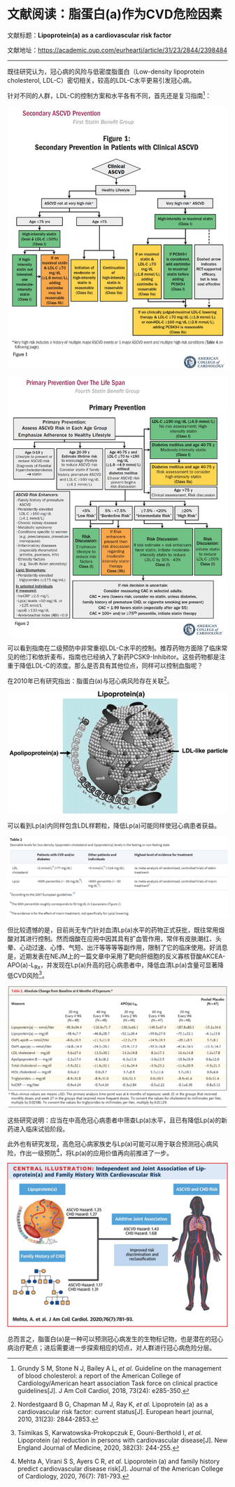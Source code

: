 # 文献阅读：脂蛋白(a)作为CVD危险因素


文献标题：**Lipoprotein(a) as a cardiovascular risk factor**

文献地址：<https://academic.oup.com/eurheartj/article/31/23/2844/2398484>

***

既往研究认为，冠心病的风险与低密度脂蛋白（Low-density lipoprotein cholesterol, LDL-C）密切相关，较高的LDL-C水平更易引发冠心病。

针对不同的人群，LDL-C的控制方案和水平各有不同，首先还是复习指南[^1]：

![ASCVD-secondary prevention](0002.jpg "二级预防")

![ASCVD-secondary prevention](0001.jpg "一级预防")

可以看到指南在二级预防中非常重视LDL-C水平的控制。推荐药物方面除了临床常见的他汀和依折麦布，指南也已经纳入了新药PCSK9-Inhibitor。这些药物都是注重于降低LDL-C的浓度。那么是否具有其他位点，同样可以控制血脂呢？

在2010年已有研究指出：脂蛋白(a)与冠心病风险存在关联[^3]。

![Lp(a)structure](0003.jpg "Lp(a) 结构，由共价结合的LDL样颗粒和Apo(a)组成")

可以看到Lp(a)内同样包含LDL样颗粒，降低Lp(a)可能同样使冠心病患者获益。

![Lp(a)level](0004.jpg "文中同样提出了Lp(a)的控制水平")

但比较遗憾的是，目前尚无专门针对血清Lp(a)水平的药物正式获批，既往常用烟酸对其进行控制。然而烟酸在应用中因其具有扩血管作用，常伴有皮肤潮红、头晕、心动过速、心悸、气短、出汗等等等等副作用，限制了它的临床使用。好消息是，近期发表在NEJM上的一篇文章中采用了靶向肝细胞的反义寡核苷酸AKCEA-APO(a)-L<sub>Rx</sub>，并发现在Lp(a)升高的冠心病患者中，降低血清Lp(a)含量可显著降低CVD风险[^2]。

![Lp(a)treated level](0005.jpg "治疗效果非常不错")

这些研究说明：应当在中高危冠心病患者中筛查Lp(a)水平，且已有降低Lp(a)的新药进入临床试验阶段。

此外也有研究发现，高危冠心病家族史与Lp(a)可能可以用于联合预测冠心病风险，作出一级预防[^4]，将Lp(a)的应用价值再向前推进了一步。

![Lp(a)treated level](0006.jpg "Lp(a)水平与家族史联合预测冠心病风险")

总而言之，脂蛋白(a)是一种可以预测冠心病发生的生物标记物，也是潜在的冠心病治疗靶点；进后需要进一步探索相应的切点，对人群进行冠心病危险分层。


[^1]: Grundy S M, Stone N J, Bailey A L, *et al.* Guideline on the management of blood cholesterol: a report of the American College of Cardiology/American heart association Task force on clinical practice guidelines[J]. J Am Coll Cardiol, 2018, 73(24): e285-350.

[^2]: Tsimikas S, Karwatowska-Prokopczuk E, Gouni-Berthold I, *et al*. Lipoprotein (a) reduction in persons with cardiovascular disease[J]. New England Journal of Medicine, 2020, 382(3): 244-255.

[^3]: Nordestgaard B G, Chapman M J, Ray K, *et al.* Lipoprotein (a) as a cardiovascular risk factor: current status[J]. European heart journal, 2010, 31(23): 2844-2853.

[^4]: Mehta A, Virani S S, Ayers C R, *et al.* Lipoprotein (a) and family history predict cardiovascular disease risk[J]. Journal of the American College of Cardiology, 2020, 76(7): 781-793.

